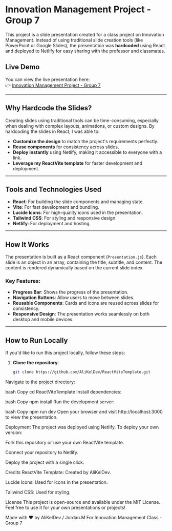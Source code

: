 # Innovation Management Project - Group 7

This project is a slide presentation created for a class project on Innovation Management. Instead of using traditional slide creation tools (like PowerPoint or Google Slides), the presentation was **hardcoded** using React and deployed to Netlify for easy sharing with the professor and classmates.

## Live Demo

You can view the live presentation here:  
👉 [Innovation Management Project - Group 7](https://innovation-management-project-group7.netlify.app/)

---

## Why Hardcode the Slides?

Creating slides using traditional tools can be time-consuming, especially when dealing with complex layouts, animations, or custom designs. By hardcoding the slides in React, I was able to:

- **Customize the design** to match the project's requirements perfectly.
- **Reuse components** for consistency across slides.
- **Deploy instantly** using Netlify, making it accessible to everyone with a link.
- **Leverage my ReactVite template** for faster development and deployment.

---

## Tools and Technologies Used

- **React**: For building the slide components and managing state.
- **Vite**: For fast development and bundling.
- **Lucide Icons**: For high-quality icons used in the presentation.
- **Tailwind CSS**: For styling and responsive design.
- **Netlify**: For deployment and hosting.

---

## How It Works

The presentation is built as a React component (`Presentation.js`). Each slide is an object in an array, containing the title, subtitle, and content. The content is rendered dynamically based on the current slide index.

### Key Features:
- **Progress Bar**: Shows the progress of the presentation.
- **Navigation Buttons**: Allow users to move between slides.
- **Reusable Components**: Cards and icons are reused across slides for consistency.
- **Responsive Design**: The presentation works seamlessly on both desktop and mobile devices.

---

## How to Run Locally

If you'd like to run this project locally, follow these steps:

1. **Clone the repository**:
   ```bash
   git clone https://github.com/AliKelDev/ReactViteTemplate.git
Navigate to the project directory:

bash
Copy
cd ReactViteTemplate
Install dependencies:

bash
Copy
npm install
Run the development server:

bash
Copy
npm run dev
Open your browser and visit http://localhost:3000 to view the presentation.

Deployment
The project was deployed using Netlify. To deploy your own version:

Fork this repository or use your own ReactVite template.

Connect your repository to Netlify.

Deploy the project with a single click.

Credits
ReactVite Template: Created by AliKelDev.

Lucide Icons: Used for icons in the presentation.

Tailwind CSS: Used for styling.

License
This project is open-source and available under the MIT License. Feel free to use it for your own presentations or projects!

Made with ❤️ by AliKelDev / Jordan.M
For Innovation Management Class - Group 7
